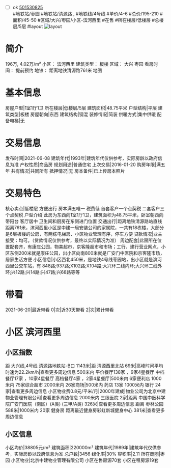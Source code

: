 - [ ] ok [501530825](https://bj.5i5j.com/ershoufang/501530825.html)  
 #地铁站/枣园 #地铁站/清源路 ,  #地铁线/4号线
#单价/4-6 #总价/195-210 #面积/45-50   #区域/大兴/枣园/小区-滨河西里 #在售 #所在楼层/低楼层 #总楼层/5层 #layout 
![layout](http://image2a.5i5j.com/bdir/layout/275323.jpg_P5.jpg) 
# 简介 
 196万,  4.02万/m² 
小区： 滨河西里
建筑类型： 板楼
区域： 大兴 枣园
看房时间： 提前预约
地铁： 距离地铁清源路761米 地图
# 基本信息 
 房屋户型|1室1厅1卫
所在楼层|低楼层/5层
建筑面积|48.75平米
户型结构|平层
建筑类型|板楼
房屋朝向|东西
建筑结构|钢混
装修情况|简装
供暖方式|集中供暖
配备电梯|无
# 交易信息 
 发布时间|2021-06-08
建筑年代|1993年|建筑年代仅供参考，实际房龄以政府信息为准
产权性质|商品房
规划用途|普通住宅
上次交易|2016-01-20
购房年限|满五年
共有情况|共同所有
抵押情况|无
房本备件|已上传房本照片
# 交易特色 
 核心卖点|低楼层 方便出行 房本满五唯一 税费低 首套客户一个点契税 二套客户三个点契税
户型介绍|此房为东西向1室1厅1卫，建筑面积为48.75平米，卧室朝西向带阳台 客厅居中 卫生间和厨房在东侧进门位置
交通出行|距离地铁清源路站直线距离761米，滨河西里小区是中建一局安装公司的家属院，一共有18栋楼，大部分是6层板楼的公房，有两栋电梯房、小区物业管理有序，停车方便
贷款情况|业主接受：均可。（贷款情况仅供参考，最终以实际情况为准）
周边配套|此房所在位置配套齐，有康庄公园，物美超市，京客隆超市和市场；工行、建行营业网点，小区东侧200米就是康庄公园，出小区向南800米就是广安门中医院和京客隆市场，居家生活方便
小区信息|小区西北450米，是地铁4号线枣园站，出小区就是滨河西里公交车站，有 848路;937路;X102路;X104路;大兴环二线内环;大兴环二线外环;兴12路;兴14路;兴47路;兴68路等等
# 带看 
 2021-06-20|最近带看	 0|次|近30天带看	 2|次|累计带看
# 小区 滨河西里
## 小区指数 
 距 大兴线,4号线 清源路地铁站-B口 1143米|距 清源西里北站 69米|高峰时间平均时速为22.2km/h|查看更多周边信息
500米内 平价餐厅138家 ，9家4星餐厅
中档餐厅17家 ，10家4星餐厅
高档餐厅4家 ，2家4星餐厅|500米内 6家便利店
1000米内 75家综合超市
2000米内 26家商场|500米内 药店 13家
1000米内 银行 24家|查看更多周边信息
小区物业费0.8元/平米/月|2000年建成|物业公司为北京中建物业管理有限公司|查看更多周边信息
2000米内 三级医院 2家|距离 中国中医科学院广安门医院（南区）(A类) (三甲/A类) 326米|查看更多周边信息
距离 枣林公园 588米|1000米内 20家 健身房
距离最近健身房彩虹新城健身中心 381米|查看更多周边信息
## 小区信息 
 小区均价|38805元/m²
建筑面积|220000m²
建筑年代|1989年|建筑年代仅供参考，实际房龄以政府信息为准
总户数|3456
绿化率|30%
容积率|2.11
所在商圈|枣园
小区物业|北京中建物业管理有限公司
小区在售房源70套
小区在租房源19套
